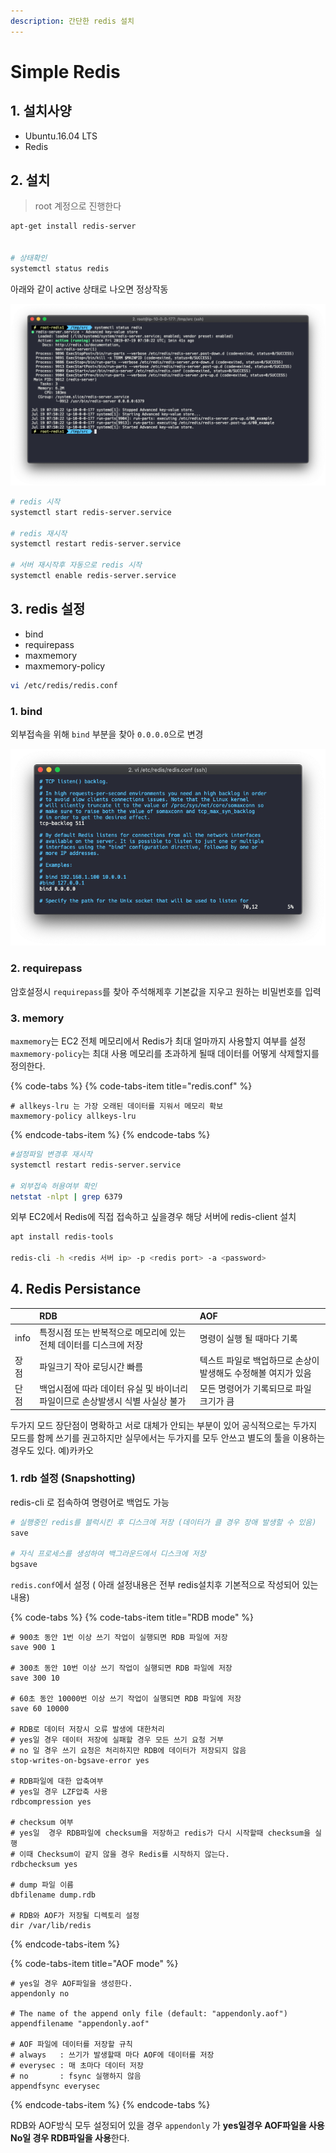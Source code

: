 ```yaml
---
description: 간단한 redis 설치
---
```


# Simple Redis

## 1. 설치사양

* Ubuntu.16.04 LTS
* Redis

## 2. 설치

> root 계정으로 진행한다

```bash
apt-get install redis-server


# 상태확인
systemctl status redis
```

아래와 같이 active 상태로 나오면 정상작동

![](../../.gitbook/assets/redis_1.png)

```bash
# redis 시작
systemctl start redis-server.service

# redis 재시작
systemctl restart redis-server.service

# 서버 재시작후 자동으로 redis 시작
systemctl enable redis-server.service
```

## 3. redis 설정

* bind
* requirepass
* maxmemory
* maxmemory-policy

```bash
vi /etc/redis/redis.conf
```

### 1. bind

외부접속을 위해 `bind` 부분을 찾아 `0.0.0.0`으로 변경

![](../../.gitbook/assets/redis_2.png)

### 2. requirepass

암호설정시 `requirepass`를 찾아 주석해제후 기본값을 지우고 원하는 비밀번호를 입력

### 3. memory

`maxmemory`는 EC2 전체 메모리에서 Redis가 최대 얼마까지 사용할지 여부를 설정 `maxmemory-policy`는 최대 사용 메모리를 초과하게 될때 데이터를 어떻게 삭제할지를 정의한다.

{% code-tabs %}
{% code-tabs-item title="redis.conf" %}
```text
# allkeys-lru 는 가장 오래된 데이터를 지워서 메모리 확보
maxmemory-policy allkeys-lru
```
{% endcode-tabs-item %}
{% endcode-tabs %}

```bash
#설정파일 변경후 재시작
systemctl restart redis-server.service

# 외부접속 허용여부 확인
netstat -nlpt | grep 6379
```

외부 EC2에서 Redis에 직접 접속하고 싶을경우 해당 서버에 redis-client 설치

```bash
apt install redis-tools

redis-cli -h <redis 서버 ip> -p <redis port> -a <password>
```

## 4. Redis Persistance

|  | RDB | AOF |
| :--- | :--- | :--- |
| info | 특정시점 또는 반복적으로 메모리에 있는 전체 데이터를 디스크에 저장 | 명령이 실행 될 때마다 기록 |
| 장점 | 파일크기 작아 로딩시간 빠름 | 텍스트 파일로 백업하므로 손상이 발생해도 수정해볼 여지가 있음 |
| 단점 | 백업시점에 따라 데이터 유실 및 바이너리 파일이므로 손상발생시 식별 사실상 불가 | 모든 명령어가 기록되므로 파일 크기가 큼 |

두가지 모드 장단점이 명확하고 서로 대체가 안되는 부분이 있어 공식적으로는 두가지 모드를 함께 쓰기를 권고하지만 실무에서는 두가지를 모두 안쓰고 별도의 툴을 이용하는 경우도 있다. 예\)카카오

### 1. rdb 설정 \(Snapshotting\)

redis-cli 로 접속하여 명령어로 백업도 가능

```bash
# 실행중인 redis를 블럭시킨 후 디스크에 저장 (데이터가 클 경우 장애 발생할 수 있음)
save

# 자식 프로세스를 생성하여 백그라운드에서 디스크에 저장
bgsave
```

`redis.conf`에서 설정 \( 아래 설정내용은 전부 redis설치후 기본적으로 작성되어 있는 내용\)

{% code-tabs %}
{% code-tabs-item title="RDB mode" %}
```text
# 900초 동안 1번 이상 쓰기 작업이 실행되면 RDB 파일에 저장
save 900 1 

# 300초 동안 10번 이상 쓰기 작업이 실행되면 RDB 파일에 저장
save 300 10

# 60초 동안 10000번 이상 쓰기 작업이 실행되면 RDB 파일에 저장
save 60 10000

# RDB로 데이터 저장시 오류 발생에 대한처리
# yes일 경우 데이터 저장에 실패할 경우 모든 쓰기 요청 거부
# no 일 경우 쓰기 요청은 처리하지만 RDB에 데이터가 저장되지 않음
stop-writes-on-bgsave-error yes

# RDB파일에 대한 압축여부
# yes일 경우 LZF압축 사용
rdbcompression yes

# checksum 여부
# yes일  경우 RDB파일에 checksum을 저장하고 redis가 다시 시작할때 checksum을 실행
# 이때 Checksum이 같지 않을 경우 Redis를 시작하지 않는다.
rdbchecksum yes

# dump 파일 이름
dbfilename dump.rdb

# RDB와 AOF가 저장될 디렉토리 설정
dir /var/lib/redis
```
{% endcode-tabs-item %}

{% code-tabs-item title="AOF mode" %}
```text
# yes일 경우 AOF파일을 생성한다.
appendonly no

# The name of the append only file (default: "appendonly.aof")
appendfilename "appendonly.aof"

# AOF 파일에 데이터를 저장할 규칙
# always   : 쓰기가 발생할때 마다 AOF에 데이터를 저장
# everysec : 매 초마다 데이터 저장
# no       : fsync 실행하지 않음
appendfsync everysec
```
{% endcode-tabs-item %}
{% endcode-tabs %}

RDB와 AOF방식 모두 설정되어 있을 경우 `appendonly` 가 **yes일경우 AOF파일을 사용** **No일 경우 RDB파일을 사용**한다.


